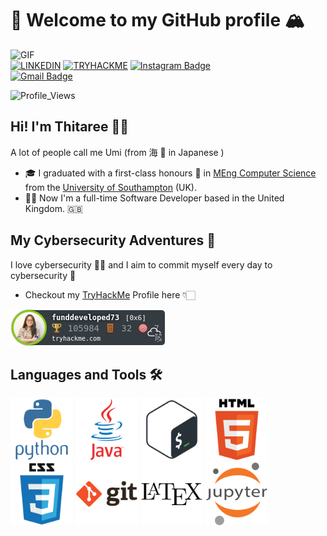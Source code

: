 # 🌋 Welcome to my GitHub profile 🏔

![GIF](https://media.giphy.com/media/qgQUggAC3Pfv687qPC/giphy.gif)  
[![LINKEDIN](https://img.shields.io/badge/LinkedIn-blue?style=for-the-badge&logo=linkedin&logoColor=white)](https://www.linkedin.com/in/thitaree-udomsapaya/)
[![TRYHACKME](https://img.shields.io/badge/TryHackMe-212C42.svg?style=for-the-badge&logo=TryHackMe&logoColor=white)](https://tryhackme.com/p/funddeveloped73)
[![Instagram Badge](https://img.shields.io/badge/-@umiisland-purple?style=for-the-badge&logo=instagram&logoColor=white&link=https://instagram.com/umiisland/)](https://instagram.com/umiisland)  
[![Gmail Badge](https://img.shields.io/badge/-thitareeudomsapaya-c14438?style=for-the-badge&logo=Gmail&logoColor=white&link=mailto:thitareeudomsapaya@gmail.com)](mailto:thitareeudomsapaya@gmail.com)

![Profile_Views](https://komarev.com/ghpvc/?username=umiisland&color=orange)
## Hi! I'm Thitaree 👩‍💻 

A lot of people call me Umi (from 海 🌊 in Japanese ) 
- 🎓 I graduated with a first-class honours 🎉 in <a href="https://www.southampton.ac.uk/courses/computer-science-degree-meng">MEng Computer Science</a> from the <a href="https://www.southampton.ac.uk">University of Southampton</a> (UK). 
- 🧑‍💼 Now I'm a full-time Software Developer based in the United Kingdom. 🇬🇧

## My Cybersecurity Adventures 🔭

I love cybersecurity 🤟🏻 and I aim to commit myself every day to cybersecurity 🐛
- Checkout my <a href="https://tryhackme.com/p/funddeveloped73">TryHackMe</a> Profile here 👇🏻

[![tryhackme stats](https://raw.githubusercontent.com/umiisland/umiisland/master/assets/thm_propic.png)](https://tryhackme.com/p/funddeveloped73)

## Languages and Tools 🛠️
<section>
    <img src="https://github.com/devicons/devicon/blob/master/icons/python/python-original-wordmark.svg?raw=true" width="100" alt="Python Logo"/>
    <img src="https://github.com/devicons/devicon/blob/master/icons/java/java-original-wordmark.svg?raw=true" width="100" alt="Java Logo"/>
    <img src="https://github.com/devicons/devicon/blob/master/icons/bash/bash-original.svg?raw=true" width="100" alt="Bash Logo"/>
    <img src="https://github.com/devicons/devicon/blob/master/icons/html5/html5-original-wordmark.svg?raw=true" width="100" alt="HTML5 Logo"/>
    <img src="https://github.com/devicons/devicon/blob/master/icons/css3/css3-original-wordmark.svg?raw=true" width="100" alt="CSS3 Logo"/>
    <img src="https://github.com/devicons/devicon/blob/master/icons/git/git-original-wordmark.svg?raw=true" width="100" alt="Git Logo"/>
    <img src="https://github.com/devicons/devicon/blob/master/icons/latex/latex-original.svg?raw=true" width="100" alt="Latex Logo"/>
    <img src="https://github.com/devicons/devicon/blob/master/icons/jupyter/jupyter-original-wordmark.svg?raw=true" width="100" alt="Jupyter Logo"/>
</section>

<!--
**umiisland/umiisland** is a ✨ _special_ ✨ repository because its `README.md` (this file) appears on your GitHub profile.

Here are some ideas to get you started:

- 🔭 I’m currently working on ...
- 🌱 I’m currently learning ...
- 👯 I’m looking to collaborate on ...
- 🤔 I’m looking for help with ...
- 💬 Ask me about ...
- 📫 How to reach me: ...
- 😄 Pronouns: ...
- ⚡ Fun fact: ...
-->
